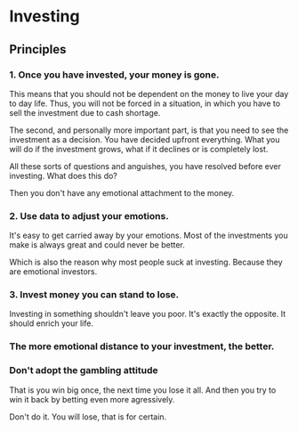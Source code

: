 # Investing

## Principles

### 1. Once you have invested, your money is gone. 
This means that you should not be dependent on the money to live your day to day life. Thus, you will not be forced in a situation, in which you have to sell the investment due to cash shortage.

The second, and personally more important part, is that you need to see the investment as a decision. You have decided upfront everything. What you will do if the investment grows, what if it declines or is completely lost. 

All these sorts of questions and anguishes, you have resolved before ever investing. What does this do? 

Then you don't have any emotional attachment to the money. 

### 2. Use data to adjust your emotions. 
It's easy to get carried away by your emotions. Most of the investments you make is always great and could never be better. 

Which is also the reason why most people suck at investing. Because they are emotional investors. 

### 3. Invest money you can stand to lose. 
Investing in something shouldn't leave you poor. It's exactly the opposite. It should enrich your life. 

### The more emotional distance to your investment, the better. 

### Don't adopt the gambling attitude
That is you win big once, the next time you lose it all. And then you try to win it back by betting even more agressively. 

Don't do it. You will lose, that is for certain.